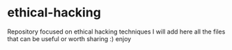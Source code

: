 # ethical-hacking
Repository focused on ethical hacking techniques
I will add here all the files that can be useful or worth sharing :) enjoy
